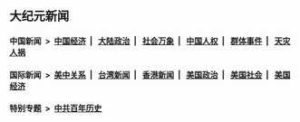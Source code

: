 ## 大纪元新闻

#### 中国新闻 &nbsp;>&nbsp; [中国经济](indexes/ncid283/README.md?08291645) &nbsp;| &nbsp; [大陆政治](indexes/ncid277/README.md?08291645) &nbsp;| &nbsp; [社会万象](indexes/ncid282/README.md?08291645) &nbsp;| &nbsp; [中国人权](indexes/ncid278/README.md?08291645) &nbsp;| &nbsp; [群体事件](indexes/ncid279/README.md?08291645) &nbsp;| &nbsp; [天灾人祸](indexes/ncid280/README.md?08291645)

#### 国际新闻 &nbsp;>&nbsp; [美中关系](indexes/nf1412576/README.md?08291645) &nbsp;| &nbsp; [台湾新闻](indexes/ncid1349361/README.md?08291645) &nbsp;| &nbsp; [香港新闻](indexes/ncid1349362/README.md?08291645) &nbsp;| &nbsp; [美国政治](indexes/ncid1078159/README.md?08291645) &nbsp;| &nbsp; [美国社会](indexes/ncid1078160/README.md?08291645) &nbsp;| &nbsp; [美国经济](indexes/ncid1078158/README.md?08291645)

#### 特别专题 &nbsp;>&nbsp; [中共百年历史](https://github.com/easy2view/epoch-special/blob/master/README.md?08291645)  
